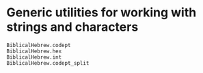 # Generic utilities for working with strings and characters

```@docs
BiblicalHebrew.codept
BiblicalHebrew.hex
BiblicalHebrew.int
BiblicalHebrew.codept_split
```

